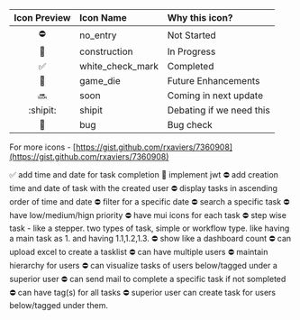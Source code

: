 |    Icon Preview    | Icon Name        | Why this icon?           |
| :----------------: | :--------------- | :----------------------- |
|     :no_entry:     | no_entry         | Not Started              |
|   :construction:   | construction     | In Progress              |
| :white_check_mark: | white_check_mark | Completed                |
|     :game_die:     | game_die         | Future Enhancements      |
|       :soon:       | soon             | Coming in next update    |
|      :shipit:      | shipit           | Debating if we need this |
|       :bug:        | bug              | Bug check                |

For more icons - [https://gist.github.com/rxaviers/7360908](https://gist.github.com/rxaviers/7360908)

:white_check_mark: add time and date for task completion
:construction: implement jwt
:no_entry: add creation time and date of task with the created user
:no_entry: display tasks in ascending order of time and date
:no_entry: filter for a specific date
:no_entry: search a specific task
:no_entry: have low/medium/hign priority
:no_entry: have mui icons for each task
:no_entry: step wise task - like a stepper. two types of task, simple or workflow type. like having a main task as 1. and having 1.1,1.2,1.3.
:no_entry: show like a dashboard count
:no_entry: can upload excel to create a tasklist
:no_entry: can have multiple users
:no_entry: maintain hierarchy for users
:no_entry: can visualize tasks of users below/tagged under a superior user
:no_entry: can send mail to complete a specific task if not sompleted
:no_entry: can have tag(s) for all tasks
:no_entry: superior user can create task for users below/tagged under them.
